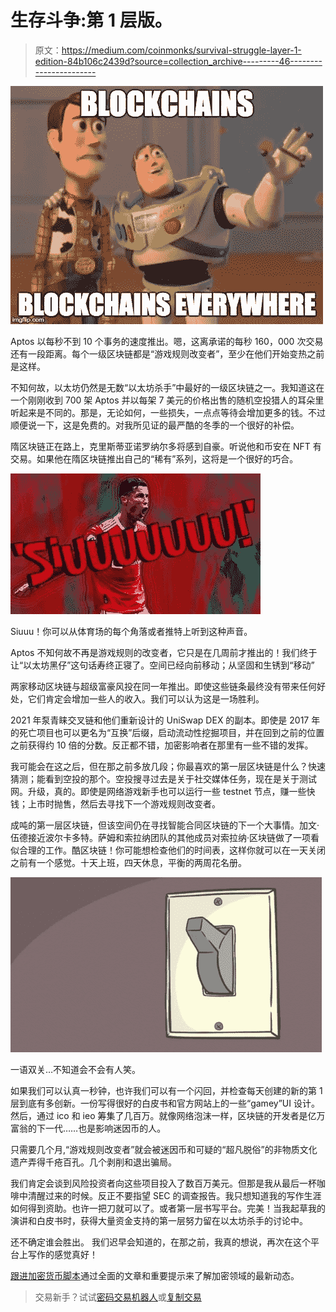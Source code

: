 # 生存斗争:第 1 层版。

> 原文：<https://medium.com/coinmonks/survival-struggle-layer-1-edition-84b106c2439d?source=collection_archive---------46----------------------->

![](img/5da4a2db6a15ee424d0daa453d7ba42a.png)

Aptos 以每秒不到 10 个事务的速度推出。嗯，这离承诺的每秒 160，000 次交易还有一段距离。每个一级区块链都是“游戏规则改变者”，至少在他们开始变热之前是这样。

不知何故，以太坊仍然是无数“以太坊杀手”中最好的一级区块链之一。我知道这在一个刚刚收到 700 架 Aptos 并以每架 7 美元的价格出售的随机空投猎人的耳朵里听起来是不同的。那是，无论如何，一些损失，一点点等待会增加更多的钱。不过顺便说一下，这是免费的。对我所见证的最严酷的冬季的一个很好的补偿。

隋区块链正在路上，克里斯蒂亚诺罗纳尔多将感到自豪。听说他和币安在 NFT 有交易。如果他在隋区块链推出自己的“稀有”系列，这将是一个很好的巧合。

![](img/98eaedc64d01bdc6eff2a666d18e2622.png)

Siuuu！你可以从体育场的每个角落或者推特上听到这种声音。

Aptos 不知何故不再是游戏规则的改变者，它只是在几周前才推出的！我们终于让“以太坊黑仔”这句话寿终正寝了。空间已经向前移动；从坚固和生锈到“移动”

两家移动区块链与超级富豪风投在同一年推出。即使这些链条最终没有带来任何好处，它们肯定会增加一些人的收入。我们可以认为这是一场胜利。

2021 年泵青睐交叉链和他们重新设计的 UniSwap DEX 的副本。即使是 2017 年的死亡项目也可以更名为“互换”后缀，启动流动性挖掘项目，并在回到之前的位置之前获得约 10 倍的分数。反正都不错，加密影响者在那里有一些不错的发挥。

我可能会在这之后，但在那之前多放几段；你最喜欢的第一层区块链是什么？快速猜测；能看到空投的那个。空投搜寻过去是关于社交媒体任务，现在是关于测试网。升级，真的。即使是网络游戏新手也可以运行一些 testnet 节点，赚一些快钱；上市时抛售，然后去寻找下一个游戏规则改变者。

成吨的第一层区块链，但该空间仍在寻找智能合同区块链的下一个大事情。加文·伍德接近波尔卡多特。萨姆和索拉纳团队的其他成员对索拉纳·区块链做了一项看似合理的工作。酷区块链！你可能想检查他们的时间表，这样你就可以在一天关闭之前有一个感觉。十天上班，四天休息，平衡的两周花名册。

![](img/0995cbe4dc8e01662814747681d44c06.png)

一语双关…不知道会不会有人笑。

如果我们可以认真一秒钟，也许我们可以有一个闪回，并检查每天创建的新的第 1 层到底有多创新。一份写得很好的白皮书和官方网站上的一些“gamey”UI 设计。然后，通过 ico 和 ieo 筹集了几百万。就像网络泡沫一样，区块链的开发者是亿万富翁的下一代……也是影响迷因币的人。

只需要几个月,“游戏规则改变者”就会被迷因币和可疑的“超凡脱俗”的非物质文化遗产弄得千疮百孔。几个剥削和退出骗局。

我们肯定会谈到风险投资者向这些项目投入了数百万美元。但那是我从最后一杯咖啡中清醒过来的时候。反正不要指望 SEC 的调查报告。我只想知道我的写作生涯如何得到资助。也许一把刀就可以了。或者第一层书写平台。完美！当我起草我的演讲和白皮书时，获得大量资金支持的第一层努力留在以太坊杀手的讨论中。

还不确定谁会胜出。
我们迟早会知道的，在那之前，我真的想说，再次在这个平台上写作的感觉真好！

[跟进加密货币脚本](https://linktr.ee/cryptoscripts)通过全面的文章和重要提示来了解加密领域的最新动态。

> 交易新手？试试[密码交易机器人](/coinmonks/crypto-trading-bot-c2ffce8acb2a)或[复制交易](/coinmonks/top-10-crypto-copy-trading-platforms-for-beginners-d0c37c7d698c)
